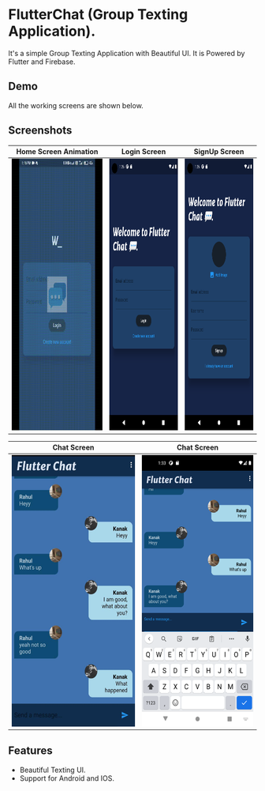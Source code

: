 
# FlutterChat (Group Texting Application).

It's a simple Group Texting Application with Beautiful UI. It is Powered by Flutter and Firebase.


## Demo

All the working screens are shown below.

  
## Screenshots

Home Screen Animation    | Login Screen         | SignUp Screen      | 
:-------------------------:|:-------------------------:|:----------------------:|
  <img src = "images/chat.gif" height = 550 /> | <img src = "images/login.png" height = 550 /> |    <img src = "images/signup.png" height = 550>| 

Chat Screen    | Chat Screen         | 
:-------------------------:|:-------------------------:|
  <img src = "images/chat.jpeg" height = 550 /> | <img src = "images/chat2.png" height = 550 /> |  



## Features
- Beautiful Texting UI.
- Support for Android and IOS.
  
